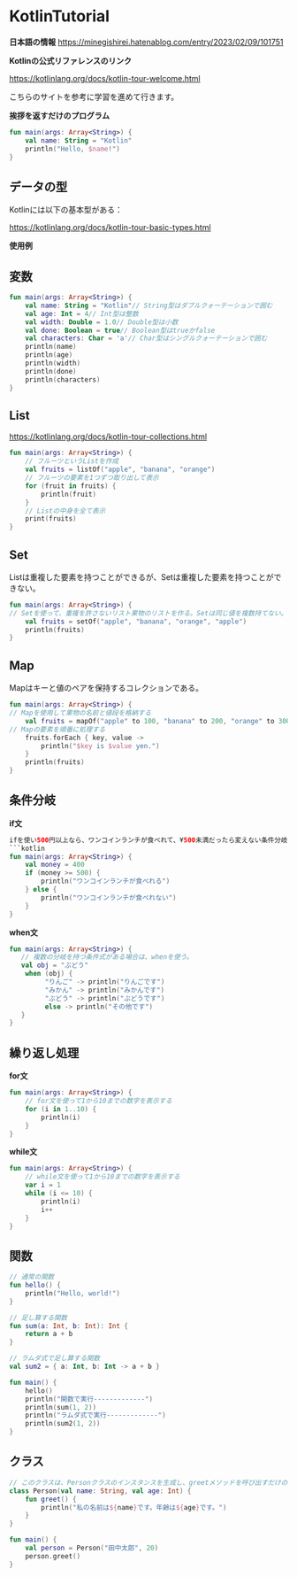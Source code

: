 # KotlinTutorial

**日本語の情報**
https://minegishirei.hatenablog.com/entry/2023/02/09/101751


**Kotlinの公式リファレンスのリンク**

https://kotlinlang.org/docs/kotlin-tour-welcome.html

こちらのサイトを参考に学習を進めて行きます。

**挨拶を返すだけのプログラム**
```kotlin
fun main(args: Array<String>) {
    val name: String = "Kotlin"
    println("Hello, $name!")
}
```

## データの型
Kotlinには以下の基本型がある：

https://kotlinlang.org/docs/kotlin-tour-basic-types.html

**使用例**
## 変数
```kotlin
fun main(args: Array<String>) {
    val name: String = "Kotlin"// String型はダブルクォーテーションで囲む
    val age: Int = 4// Int型は整数
    val width: Double = 1.0// Double型は小数
    val done: Boolean = true// Boolean型はtrueかfalse
    val characters: Char = 'a'// Char型はシングルクォーテーションで囲む
    println(name)
    println(age)
    println(width)
    println(done)
    println(characters)
}
```

## List
https://kotlinlang.org/docs/kotlin-tour-collections.html
```kotlin
fun main(args: Array<String>) {
    // フルーツというListを作成
    val fruits = listOf("apple", "banana", "orange")
    // フルーツの要素を1つずつ取り出して表示
    for (fruit in fruits) {
        println(fruit)
    }
    // Listの中身を全て表示
    print(fruits)
}
```
## Set
Listは重複した要素を持つことができるが、Setは重複した要素を持つことができない。
```kotlin
fun main(args: Array<String>) {
// Setを使って、重複を許さないリスト果物のリストを作る。Setは同じ値を複数持てない。
    val fruits = setOf("apple", "banana", "orange", "apple")
    println(fruits)
}
```

## Map
Mapはキーと値のペアを保持するコレクションである。
```kotlin
fun main(args: Array<String>) {
// Mapを使用して果物の名前と値段を格納する
    val fruits = mapOf("apple" to 100, "banana" to 200, "orange" to 300)
// Mapの要素を順番に処理する
    fruits.forEach { key, value ->
        println("$key is $value yen.")
    }
    println(fruits)
}
```

## 条件分岐
**if文**
```kotlin
ifを使い500円以上なら、ワンコインランチが食べれて、¥500未満だったら変えない条件分岐
```kotlin
fun main(args: Array<String>) {
    val money = 400
    if (money >= 500) {
        println("ワンコインランチが食べれる")
    } else {
        println("ワンコインランチが食べれない")
    }
}
```
**when文**
```kotlin
fun main(args: Array<String>) {
   // 複数の分岐を持つ条件式がある場合は、whenを使う。
   val obj = "ぶどう"
    when (obj) {
         "りんご" -> println("りんごです")
         "みかん" -> println("みかんです")
         "ぶどう" -> println("ぶどうです")
         else -> println("その他です")
   }
}
```

## 繰り返し処理
**for文**
```kotlin
fun main(args: Array<String>) {
    // for文を使って1から10までの数字を表示する
    for (i in 1..10) {
        println(i)
    }
}
```
**while文**
```kotlin
fun main(args: Array<String>) {
    // while文を使って1から10までの数字を表示する
    var i = 1
    while (i <= 10) {
        println(i)
        i++
    }
}
```

## 関数
````kotlin
// 通常の関数
fun hello() {
    println("Hello, world!")
}

// 足し算する関数
fun sum(a: Int, b: Int): Int {
    return a + b
}

// ラムダ式で足し算する関数
val sum2 = { a: Int, b: Int -> a + b }

fun main() {
    hello()
    println("関数で実行-------------")
    println(sum(1, 2))
    println("ラムダ式で実行-------------")
    println(sum2(1, 2))
}
````

## クラス
```kotlin
// このクラスは、Personクラスのインスタンスを生成し、greetメソッドを呼び出すだけのクラスです。
class Person(val name: String, val age: Int) {
    fun greet() {
        println("私の名前は${name}です。年齢は${age}です。")
    }
}

fun main() {
    val person = Person("田中太郎", 20)
    person.greet()
}
````
